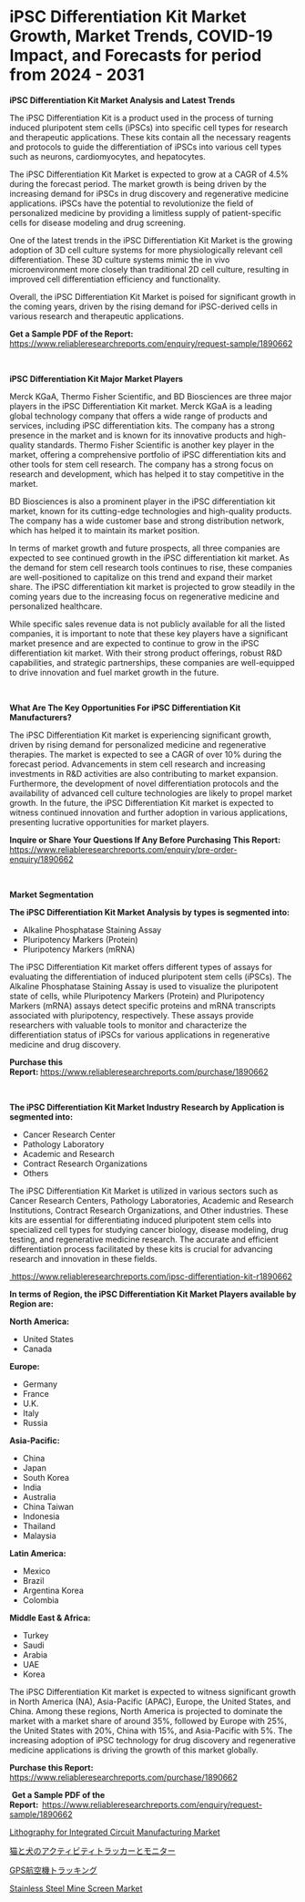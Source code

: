 <p><h1>iPSC Differentiation Kit Market Growth, Market Trends, COVID-19 Impact, and Forecasts for period from 2024 - 2031</h1></p><p><strong>iPSC Differentiation Kit Market Analysis and Latest Trends</strong></p>
<p><p>The iPSC Differentiation Kit is a product used in the process of turning induced pluripotent stem cells (iPSCs) into specific cell types for research and therapeutic applications. These kits contain all the necessary reagents and protocols to guide the differentiation of iPSCs into various cell types such as neurons, cardiomyocytes, and hepatocytes.</p><p>The iPSC Differentiation Kit Market is expected to grow at a CAGR of 4.5% during the forecast period. The market growth is being driven by the increasing demand for iPSCs in drug discovery and regenerative medicine applications. iPSCs have the potential to revolutionize the field of personalized medicine by providing a limitless supply of patient-specific cells for disease modeling and drug screening.</p><p>One of the latest trends in the iPSC Differentiation Kit Market is the growing adoption of 3D cell culture systems for more physiologically relevant cell differentiation. These 3D culture systems mimic the in vivo microenvironment more closely than traditional 2D cell culture, resulting in improved cell differentiation efficiency and functionality.</p><p>Overall, the iPSC Differentiation Kit Market is poised for significant growth in the coming years, driven by the rising demand for iPSC-derived cells in various research and therapeutic applications.</p></p>
<p><strong>Get a Sample PDF of the Report:&nbsp;</strong> <a href="https://www.reliableresearchreports.com/enquiry/request-sample/1890662">https://www.reliableresearchreports.com/enquiry/request-sample/1890662</a></p>
<p>&nbsp;</p>
<p><strong>iPSC Differentiation Kit Major Market Players</strong></p>
<p><p>Merck KGaA, Thermo Fisher Scientific, and BD Biosciences are three major players in the iPSC Differentiation Kit market. Merck KGaA is a leading global technology company that offers a wide range of products and services, including iPSC differentiation kits. The company has a strong presence in the market and is known for its innovative products and high-quality standards. Thermo Fisher Scientific is another key player in the market, offering a comprehensive portfolio of iPSC differentiation kits and other tools for stem cell research. The company has a strong focus on research and development, which has helped it to stay competitive in the market.</p><p>BD Biosciences is also a prominent player in the iPSC differentiation kit market, known for its cutting-edge technologies and high-quality products. The company has a wide customer base and strong distribution network, which has helped it to maintain its market position.</p><p>In terms of market growth and future prospects, all three companies are expected to see continued growth in the iPSC differentiation kit market. As the demand for stem cell research tools continues to rise, these companies are well-positioned to capitalize on this trend and expand their market share. The iPSC differentiation kit market is projected to grow steadily in the coming years due to the increasing focus on regenerative medicine and personalized healthcare.</p><p>While specific sales revenue data is not publicly available for all the listed companies, it is important to note that these key players have a significant market presence and are expected to continue to grow in the iPSC differentiation kit market. With their strong product offerings, robust R&D capabilities, and strategic partnerships, these companies are well-equipped to drive innovation and fuel market growth in the future.</p></p>
<p>&nbsp;</p>
<p><strong>What Are The Key Opportunities For iPSC Differentiation Kit Manufacturers?</strong></p>
<p><p>The iPSC Differentiation Kit market is experiencing significant growth, driven by rising demand for personalized medicine and regenerative therapies. The market is expected to see a CAGR of over 10% during the forecast period. Advancements in stem cell research and increasing investments in R&D activities are also contributing to market expansion. Furthermore, the development of novel differentiation protocols and the availability of advanced cell culture technologies are likely to propel market growth. In the future, the iPSC Differentiation Kit market is expected to witness continued innovation and further adoption in various applications, presenting lucrative opportunities for market players.</p></p>
<p><strong>Inquire or Share Your Questions If Any Before Purchasing This Report:</strong> <a href="https://www.reliableresearchreports.com/enquiry/pre-order-enquiry/1890662">https://www.reliableresearchreports.com/enquiry/pre-order-enquiry/1890662</a></p>
<p>&nbsp;</p>
<p><strong>Market Segmentation</strong></p>
<p><strong>The iPSC Differentiation Kit Market Analysis by types is segmented into:</strong></p>
<p><ul><li>Alkaline Phosphatase Staining Assay</li><li>Pluripotency Markers (Protein)</li><li>Pluripotency Markers (mRNA)</li></ul></p>
<p><p>The iPSC Differentiation Kit market offers different types of assays for evaluating the differentiation of induced pluripotent stem cells (iPSCs). The Alkaline Phosphatase Staining Assay is used to visualize the pluripotent state of cells, while Pluripotency Markers (Protein) and Pluripotency Markers (mRNA) assays detect specific proteins and mRNA transcripts associated with pluripotency, respectively. These assays provide researchers with valuable tools to monitor and characterize the differentiation status of iPSCs for various applications in regenerative medicine and drug discovery.</p></p>
<p><strong>Purchase this Report:&nbsp;</strong><a href="https://www.reliableresearchreports.com/purchase/1890662">https://www.reliableresearchreports.com/purchase/1890662</a></p>
<p>&nbsp;</p>
<p><strong>The iPSC Differentiation Kit Market Industry Research by Application is segmented into:</strong></p>
<p><ul><li>Cancer Research Center</li><li>Pathology Laboratory</li><li>Academic and Research</li><li>Contract Research Organizations</li><li>Others</li></ul></p>
<p><p>The iPSC Differentiation Kit Market is utilized in various sectors such as Cancer Research Centers, Pathology Laboratories, Academic and Research Institutions, Contract Research Organizations, and Other industries. These kits are essential for differentiating induced pluripotent stem cells into specialized cell types for studying cancer biology, disease modeling, drug testing, and regenerative medicine research. The accurate and efficient differentiation process facilitated by these kits is crucial for advancing research and innovation in these fields.</p></p>
<p><a href="https://www.reliableresearchreports.com/ipsc-differentiation-kit-r1890662">&nbsp;https://www.reliableresearchreports.com/ipsc-differentiation-kit-r1890662</a></p>
<p><strong>In terms of Region, the iPSC Differentiation Kit Market Players available by Region are:</strong></p>
<p>
    <p> <strong> North America: </strong>
        <ul>
            <li>United States</li>
            <li>Canada</li>
        </ul>
        </p> 
    <p> <strong> Europe: </strong>
        <ul>
            <li>Germany</li>
            <li>France</li>
            <li>U.K.</li>
            <li>Italy</li>
            <li>Russia</li>
        </ul>
        </p> 
    <p> <strong> Asia-Pacific: </strong>
        <ul>
            <li>China</li>
            <li>Japan</li>
            <li>South Korea</li>
            <li>India</li>
            <li>Australia</li>
            <li>China Taiwan</li>
            <li>Indonesia</li>
            <li>Thailand</li>
            <li>Malaysia</li>
        </ul>
        </p> 
    <p> <strong> Latin America: </strong>
        <ul>
            <li>Mexico</li>
            <li>Brazil</li>
            <li>Argentina Korea</li>
            <li>Colombia</li>
        </ul>
        </p> 
    <p> <strong> Middle East & Africa: </strong>
        <ul>
            <li>Turkey</li>
            <li>Saudi</li>
            <li>Arabia</li>
            <li>UAE</li>
            <li>Korea</li>
        </ul>
    </p>
    </p>
<p><p>The iPSC Differentiation Kit market is expected to witness significant growth in North America (NA), Asia-Pacific (APAC), Europe, the United States, and China. Among these regions, North America is projected to dominate the market with a market share of around 35%, followed by Europe with 25%, the United States with 20%, China with 15%, and Asia-Pacific with 5%. The increasing adoption of iPSC technology for drug discovery and regenerative medicine applications is driving the growth of this market globally.</p></p>
<p><strong>Purchase this Report: </strong><a href="https://www.reliableresearchreports.com/purchase/1890662">https://www.reliableresearchreports.com/purchase/1890662</a></p>
<p>&nbsp;<strong>Get a Sample PDF of the Report:&nbsp;&nbsp;</strong><a href="https://www.reliableresearchreports.com/enquiry/request-sample/1890662">https://www.reliableresearchreports.com/enquiry/request-sample/1890662</a></p>
<p><strong></strong></p>
<p><p><a href="https://github.com/nancykennedykellievqfqt2/Market-Research-Report-List-3/blob/main/lithography-for-integrated-circuit-manufacturing-market.md">Lithography for Integrated Circuit Manufacturing Market</a></p><p><a href="https://github.com/klon646/Market-Research-Report-List-2/blob/main/5135647170092.md">猫と犬のアクティビティトラッカーとモニター</a></p><p><a href="https://github.com/EstaSprer20231/Market-Research-Report-List-2/blob/main/6321944170091.md">GPS航空機トラッキング</a></p><p><a href="https://github.com/seekum/Market-Research-Report-List-3/blob/main/stainless-steel-mine-screen-market.md">Stainless Steel Mine Screen Market</a></p></p>
